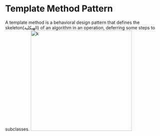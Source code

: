 # Template Method Pattern
A template method is a behavioral design pattern that defines the skeleton(الهيكلية) of an algorithm in an operation, deferring some steps to subclasses.
<img width="324" alt="k" src="https://user-images.githubusercontent.com/65178119/160259295-eed02cd1-724c-4770-b367-17407f20233b.PNG">